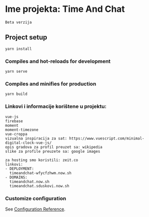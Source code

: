 # Ime projekta: Time And Chat
```
Beta verzija
```

## Project setup
```
yarn install
```

### Compiles and hot-reloads for development
```
yarn serve
```

### Compiles and minifies for production
```
yarn build
```
### Linkovi i informacije korištene u projektu:
```
vue-js
firebase
moment
moment-timezone
vue-croppa
vizualna inspiracija za sat: https://www.vuescript.com/minimal-digital-clock-vue-js/
opis gradova za profil preuzet sa: wikipedia
slike za profile preuzete sa: google images

za hosting smo koristili: zeit.co
linkovi: 
- DEPLOYMENT: 
  timeandchat-wfycfzhwm.now.sh
- DOMAINS:
  timeandchat.now.sh
  timeandchat.sduskovi.now.sh

```

### Customize configuration
See [Configuration Reference](https://cli.vuejs.org/config/).
